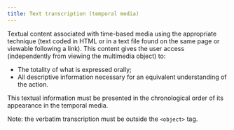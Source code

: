 ```yaml
---
title: Text transcription (temporal media)
---
```


Textual content associated with time-based media using the appropriate technique (text coded in HTML or in a text file found on the same page or viewable following a link). This content gives the user access (independently from viewing the multimedia object) to:

- The totality of what is expressed orally;
- All descriptive information necessary for an equivalent understanding of the action.

This textual information must be presented in the chronological order of its appearance in the temporal media.

Note: the verbatim transcription must be outside the `<object>` tag.

